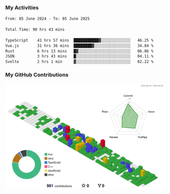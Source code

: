 ### My Activities

<!--START_SECTION:waka-->

```txt
From: 05 June 2024 - To: 05 June 2025

Total Time: 90 hrs 43 mins

TypeScript    41 hrs 57 mins  ███████████▓░░░░░░░░░░░░░   46.25 %
Vue.js        31 hrs 36 mins  ████████▓░░░░░░░░░░░░░░░░   34.84 %
Rust          6 hrs 13 mins   █▓░░░░░░░░░░░░░░░░░░░░░░░   06.86 %
JSON          3 hrs 43 mins   █░░░░░░░░░░░░░░░░░░░░░░░░   04.11 %
Svelte        2 hrs 1 min     ▓░░░░░░░░░░░░░░░░░░░░░░░░   02.22 %
```

<!--END_SECTION:waka-->

### My GitHub Contributions

![](./profile-3d-contrib/profile-gitblock.svg)
